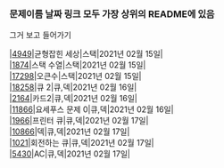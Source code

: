 

### 문제이름 날짜 링크 모두 가장 상위의 README에 있음


그거 보고 들어가기


|[4949](https://www.acmicpc.net/problem/4949)|균형잡힌 세상|스택|2021년 02월 15일|  
|[1874](https://www.acmicpc.net/problem/1874)|스택 수열|스택|2021년 02월 15일|  
|[17298](https://www.acmicpc.net/problem/17298)|오큰수|스택|2021년 02월 15일|  
|[18258](https://www.acmicpc.net/problem/18258)|큐 2|큐,덱|2021년 02월 16일|  
|[2164](https://www.acmicpc.net/problem/2164)|카드2|큐,덱|2021년 02월 16일|  
|[11866](https://www.acmicpc.net/problem/11866)|요세푸스 문제 0|큐,덱|2021년 02월 16일|  
|[1966](https://www.acmicpc.net/problem/1966)|프린터 큐|큐,덱|2021년 02월 17일|  
|[10866](https://www.acmicpc.net/problem/10866)|덱|큐,덱|2021년 02월 17일|  
|[1021](https://www.acmicpc.net/problem/1021)|회전하는 큐|큐,덱|2021년 02월 17일|  
|[5430](https://www.acmicpc.net/problem/5430)|AC|큐,덱|2021년 02월 17일|